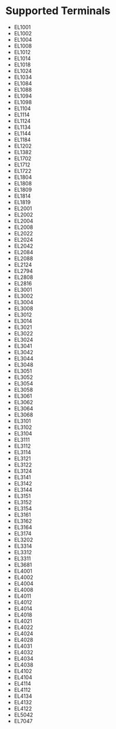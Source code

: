 # Supported Terminals

* EL1001
* EL1002
* EL1004
* EL1008
* EL1012
* EL1014
* EL1018
* EL1024
* EL1034
* EL1084
* EL1088
* EL1094
* EL1098
* EL1104
* EL1114
* EL1124
* EL1134
* EL1144
* EL1184
* EL1202
* EL1382
* EL1702
* EL1712
* EL1722
* EL1804
* EL1808
* EL1809
* EL1814
* EL1819
* EL2001
* EL2002
* EL2004
* EL2008
* EL2022
* EL2024
* EL2042
* EL2084
* EL2088
* EL2124
* EL2794
* EL2808
* EL2816
* EL3001
* EL3002
* EL3004
* EL3008
* EL3012
* EL3014
* EL3021
* EL3022
* EL3024
* EL3041
* EL3042
* EL3044
* EL3048
* EL3051
* EL3052
* EL3054
* EL3058
* EL3061
* EL3062
* EL3064
* EL3068
* EL3101
* EL3102
* EL3104
* EL3111
* EL3112
* EL3114
* EL3121
* EL3122
* EL3124
* EL3141
* EL3142
* EL3144
* EL3151
* EL3152
* EL3154
* EL3161
* EL3162
* EL3164
* EL3174
* EL3202
* EL3314
* EL3312
* EL3311
* EL3681
* EL4001
* EL4002
* EL4004
* EL4008
* EL4011
* EL4012
* EL4014
* EL4018
* EL4021
* EL4022
* EL4024
* EL4028
* EL4031
* EL4032
* EL4034
* EL4038
* EL4102
* EL4104
* EL4114
* EL4112
* EL4134
* EL4132
* EL4122
* EL5042
* EL7047


